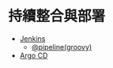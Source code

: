 #  持續整合與部署

- [Jenkins](./jenkins)
    - [@pipeline(groovy)](https://github.com/48763/jenkins-pipeline)
- [Argo CD](./argocd)